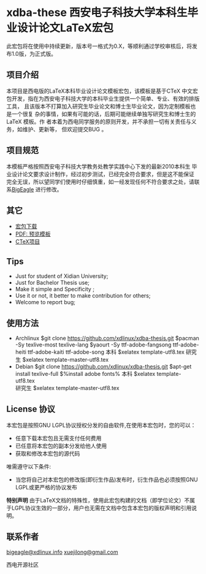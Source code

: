 xdba-these 西安电子科技大学本科生毕业设计论文LaTeX宏包
====
此宏包将在使用中持续更新，版本号一格式为0.X，等顺利通过学校审核后，将发布1.0版，为正式版。

项目介绍
----
本项目是西电版的LaTeX本科毕业设计论文模板宏包，该模板是基于CTeX 中文宏包开发，指在为西安电子科技大学的本科毕业生提供一个简单、专业、有效的排版工具， 且该版本不打算加入研究生毕业论文和博士生毕业论文，因为定制模板也是一个很复 杂的事情，如果有可能的话，后期可能继续单独写研究生和博士生的LaTeX 模板。作 者本着为西电同学服务的原则开发，并不承担一切有关责任与义务，如维护、更新等， 但欢迎提交BUG 。

项目规范
----
本模板严格按照西安电子科技大学教务处教学实践中心下发的最新2010本科生 毕业设计论文要求设计制作，经过初步测试，已经完全符合要求，但是这不能保证 完全无误，所以望同学们使用时仔细慎重，如一经发现任何不符合要求之处，请联系[BigEagle](mailto:bigeagle@xdlinux.info) 进行修改。

其它
----
* [宏包下载](https://github.com/xdlinux/xdba-thesis/zipball/master)
* [PDF: 预览模板](https://github.com/xdlinux/xdba-thesis/raw/master/template-utf8.pdf)
* [CTeX项目](http://code.google.com/p/ctex-kit/)

Tips
----
* Just for student of Xidian University;
* Just for Bachelor Thesis use;
* Make it simple and Specificity ;
* Use it or not, it better to make contribution for others;
* Welcome to report bug;

使用方法
----
* Archlinux 
  $git clone https://github.com/xdlinux/xdba-thesis.git
  $pacman -Sy texlive-most texlive-lang
  $yaourt -Sy ttf-adobe-fangsong ttf-adobe-heiti ttf-adobe-kaiti ttf-adobe-song
  本科
  $xelatex template-utf8.tex
  研究生
  $xelatex template-master-utf8.tex 
* Debian
  $git clone https://github.com/xdlinux/xdba-thesis.git
  $apt-get install texlive-full
  $%install adobe fonts%
  本科
  $xelatex template-utf8.tex  
  研究生
  $xelatex template-master-utf8.tex 


License 协议
---
本宏包是按照GNU LGPL协议授权分发的自由软件,在使用本宏包时，您的可以：

* 任意下载本宏包且无需支付任何费用
* 已任意将本宏包的副本分发给他人使用
* 获取和修改本宏包的源代码

唯需遵守以下条件:

* 当您将自己对本宏包的修改版(即衍生作品)发布时，衍生作品也必须按照GNU LGPL或更严格的协议发布

**特别声明**
由于LaTeX文档的特殊性，使用此宏包构建的文档（即学位论文）不属于LGPL协议生效的一部分，用户也无需在文档中包含本宏包的版权声明和引用说明。

联系作者
------
[bigeagle@xdlinux.info](mailto:bigeagle@xdlinux.info)
[xuejilong@gmail.com](mailto:xuejilong@gmail.com)

西电开源社区




